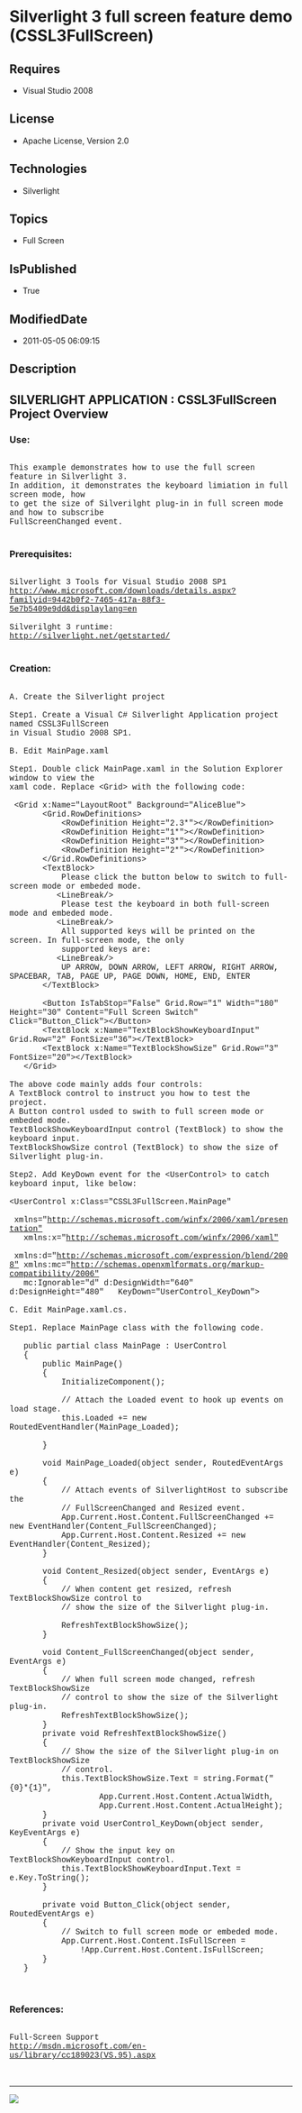 # Silverlight 3 full screen feature demo (CSSL3FullScreen)
## Requires
* Visual Studio 2008
## License
* Apache License, Version 2.0
## Technologies
* Silverlight
## Topics
* Full Screen
## IsPublished
* True
## ModifiedDate
* 2011-05-05 06:09:15
## Description

<p style="font-family:Courier New"></p>
<h2>SILVERLIGHT APPLICATION : CSSL3FullScreen Project Overview</h2>
<p style="font-family:Courier New"></p>
<h3>Use:</h3>
<p style="font-family:Courier New"><br>
This example demonstrates how to use the full screen feature in Silverlight 3.<br>
In addition, it demonstrates the keyboard limiation in full screen mode, how<br>
to get the size of Silverilght plug-in in full screen mode and how to subscribe<br>
FullScreenChanged event.<br>
<br>
</p>
<h3>Prerequisites:</h3>
<p style="font-family:Courier New"><br>
Silverlight 3 Tools for Visual Studio 2008 SP1<br>
<a target="_blank" href="http://www.microsoft.com/downloads/details.aspx?familyid=9442b0f2-7465-417a-88f3-5e7b5409e9dd&displaylang=en">http://www.microsoft.com/downloads/details.aspx?familyid=9442b0f2-7465-417a-88f3-5e7b5409e9dd&displaylang=en</a><br>
<br>
Silverilght 3 runtime:<br>
<a target="_blank" href="http://silverlight.net/getstarted/">http://silverlight.net/getstarted/</a><br>
<br>
</p>
<h3>Creation:</h3>
<p style="font-family:Courier New"><br>
A. Create the Silverlight project<br>
<br>
Step1. Create a Visual C# Silverlight Application project named CSSL3FullScreen<br>
in Visual Studio 2008 SP1.<br>
<br>
B. Edit MainPage.xaml<br>
<br>
Step1. Double click MainPage.xaml in the Solution Explorer window to view the <br>
xaml code. Replace &lt;Grid&gt; with the following code:<br>
<br>
&nbsp;&lt;Grid x:Name=&quot;LayoutRoot&quot; Background=&quot;AliceBlue&quot;&gt;<br>
&nbsp; &nbsp; &nbsp; &nbsp;&lt;Grid.RowDefinitions&gt;<br>
&nbsp; &nbsp; &nbsp; &nbsp; &nbsp; &nbsp;&lt;RowDefinition Height=&quot;2.3*&quot;&gt;&lt;/RowDefinition&gt;<br>
&nbsp; &nbsp; &nbsp; &nbsp; &nbsp; &nbsp;&lt;RowDefinition Height=&quot;1*&quot;&gt;&lt;/RowDefinition&gt;<br>
&nbsp; &nbsp; &nbsp; &nbsp; &nbsp; &nbsp;&lt;RowDefinition Height=&quot;3*&quot;&gt;&lt;/RowDefinition&gt;<br>
&nbsp; &nbsp; &nbsp; &nbsp; &nbsp; &nbsp;&lt;RowDefinition Height=&quot;2*&quot;&gt;&lt;/RowDefinition&gt;<br>
&nbsp; &nbsp; &nbsp; &nbsp;&lt;/Grid.RowDefinitions&gt;<br>
&nbsp; &nbsp; &nbsp; &nbsp;&lt;TextBlock&gt;<br>
&nbsp; &nbsp; &nbsp; &nbsp; &nbsp; &nbsp;Please click the button below to switch to full-screen mode or embeded mode.<br>
&nbsp; &nbsp; &nbsp; &nbsp; &nbsp; &lt;LineBreak/&gt;<br>
&nbsp; &nbsp; &nbsp; &nbsp; &nbsp; &nbsp;Please test the keyboard in both full-screen mode and embeded mode.
<br>
&nbsp; &nbsp; &nbsp; &nbsp; &nbsp; &lt;LineBreak/&gt;<br>
&nbsp; &nbsp; &nbsp; &nbsp; &nbsp; &nbsp;All supported keys will be printed on the screen. In full-screen mode, the only<br>
&nbsp; &nbsp; &nbsp; &nbsp; &nbsp; &nbsp;supported keys are:<br>
&nbsp; &nbsp; &nbsp; &nbsp; &nbsp; &lt;LineBreak/&gt;<br>
&nbsp; &nbsp; &nbsp; &nbsp; &nbsp; &nbsp;UP ARROW, DOWN ARROW, LEFT ARROW, RIGHT ARROW, SPACEBAR, TAB, PAGE UP, PAGE DOWN, HOME, END, ENTER<br>
&nbsp; &nbsp; &nbsp; &nbsp;&lt;/TextBlock&gt;<br>
<br>
&nbsp; &nbsp; &nbsp; &nbsp;&lt;Button IsTabStop=&quot;False&quot; Grid.Row=&quot;1&quot; Width=&quot;180&quot; Height=&quot;30&quot; Content=&quot;Full Screen Switch&quot; Click=&quot;Button_Click&quot;&gt;&lt;/Button&gt;<br>
&nbsp; &nbsp; &nbsp; &nbsp;&lt;TextBlock x:Name=&quot;TextBlockShowKeyboardInput&quot; Grid.Row=&quot;2&quot; FontSize=&quot;36&quot;&gt;&lt;/TextBlock&gt;<br>
&nbsp; &nbsp; &nbsp; &nbsp;&lt;TextBlock x:Name=&quot;TextBlockShowSize&quot; Grid.Row=&quot;3&quot; FontSize=&quot;20&quot;&gt;&lt;/TextBlock&gt;<br>
&nbsp; &nbsp;&lt;/Grid&gt;<br>
<br>
The above code mainly adds four controls:<br>
A TextBlock control to instruct you how to test the project.<br>
A Button control usded to swith to full screen mode or embeded mode.<br>
TextBlockShowKeyboardInput control (TextBlock) to show the keyboard input.<br>
TextBlockShowSize control (TextBlock) to show the size of Silverlight plug-in.<br>
<br>
Step2. Add KeyDown event for the &lt;UserControl&gt; to catch keyboard input, like below:<br>
<br>
&lt;UserControl x:Class=&quot;CSSL3FullScreen.MainPage&quot;<br>
&nbsp; &nbsp;xmlns=&quot;<a target="_blank" href="http://schemas.microsoft.com/winfx/2006/xaml/presentation&quot;">http://schemas.microsoft.com/winfx/2006/xaml/presentation&quot;</a>
<br>
&nbsp; &nbsp;xmlns:x=&quot;<a target="_blank" href="http://schemas.microsoft.com/winfx/2006/xaml&quot;">http://schemas.microsoft.com/winfx/2006/xaml&quot;</a><br>
&nbsp; &nbsp;xmlns:d=&quot;<a target="_blank" href="http://schemas.microsoft.com/expression/blend/2008&quot;">http://schemas.microsoft.com/expression/blend/2008&quot;</a> xmlns:mc=&quot;<a target="_blank" href="http://schemas.openxmlformats.org/markup-compatibility/2006&quot;">http://schemas.openxmlformats.org/markup-compatibility/2006&quot;</a>
<br>
&nbsp; &nbsp;mc:Ignorable=&quot;d&quot; d:DesignWidth=&quot;640&quot; d:DesignHeight=&quot;480&quot; &nbsp; KeyDown=&quot;UserControl_KeyDown&quot;&gt;<br>
&nbsp; &nbsp;<br>
C. Edit MainPage.xaml.cs.<br>
<br>
Step1. Replace MainPage class with the following code.<br>
<br>
&nbsp; &nbsp;public partial class MainPage : UserControl<br>
&nbsp; &nbsp;{<br>
&nbsp; &nbsp; &nbsp; &nbsp;public MainPage()<br>
&nbsp; &nbsp; &nbsp; &nbsp;{<br>
&nbsp; &nbsp; &nbsp; &nbsp; &nbsp; &nbsp;InitializeComponent();<br>
<br>
&nbsp; &nbsp; &nbsp; &nbsp; &nbsp; &nbsp;// Attach the Loaded event to hook up events on load stage. &nbsp; &nbsp;<br>
&nbsp; &nbsp; &nbsp; &nbsp; &nbsp; &nbsp;this.Loaded &#43;= new RoutedEventHandler(MainPage_Loaded);<br>
<br>
&nbsp; &nbsp; &nbsp; &nbsp;}<br>
<br>
&nbsp; &nbsp; &nbsp; &nbsp;void MainPage_Loaded(object sender, RoutedEventArgs e)<br>
&nbsp; &nbsp; &nbsp; &nbsp;{<br>
&nbsp; &nbsp; &nbsp; &nbsp; &nbsp; &nbsp;// Attach events of SilverlightHost to subscribe the
<br>
&nbsp; &nbsp; &nbsp; &nbsp; &nbsp; &nbsp;// FullScreenChanged and Resized event.<br>
&nbsp; &nbsp; &nbsp; &nbsp; &nbsp; &nbsp;App.Current.Host.Content.FullScreenChanged &#43;= new EventHandler(Content_FullScreenChanged);<br>
&nbsp; &nbsp; &nbsp; &nbsp; &nbsp; &nbsp;App.Current.Host.Content.Resized &#43;= new EventHandler(Content_Resized);<br>
&nbsp; &nbsp; &nbsp; &nbsp;}<br>
<br>
&nbsp; &nbsp; &nbsp; &nbsp;void Content_Resized(object sender, EventArgs e)<br>
&nbsp; &nbsp; &nbsp; &nbsp;{<br>
&nbsp; &nbsp; &nbsp; &nbsp; &nbsp; &nbsp;// When content get resized, refresh TextBlockShowSize control to<br>
&nbsp; &nbsp; &nbsp; &nbsp; &nbsp; &nbsp;// show the size of the Silverlight plug-in. &nbsp; &nbsp; &nbsp; &nbsp; &nbsp;
<br>
&nbsp; &nbsp; &nbsp; &nbsp; &nbsp; &nbsp;RefreshTextBlockShowSize();<br>
&nbsp; &nbsp; &nbsp; &nbsp;}<br>
<br>
&nbsp; &nbsp; &nbsp; &nbsp;void Content_FullScreenChanged(object sender, EventArgs e)<br>
&nbsp; &nbsp; &nbsp; &nbsp;{ <br>
&nbsp; &nbsp; &nbsp; &nbsp; &nbsp; &nbsp;// When full screen mode changed, refresh TextBlockShowSize
<br>
&nbsp; &nbsp; &nbsp; &nbsp; &nbsp; &nbsp;// control to show the size of the Silverlight plug-in.<br>
&nbsp; &nbsp; &nbsp; &nbsp; &nbsp; &nbsp;RefreshTextBlockShowSize();<br>
&nbsp; &nbsp; &nbsp; &nbsp;}<br>
&nbsp; &nbsp; &nbsp; &nbsp;private void RefreshTextBlockShowSize()<br>
&nbsp; &nbsp; &nbsp; &nbsp;{<br>
&nbsp; &nbsp; &nbsp; &nbsp; &nbsp; &nbsp;// Show the size of the Silverlight plug-in on TextBlockShowSize
<br>
&nbsp; &nbsp; &nbsp; &nbsp; &nbsp; &nbsp;// control.<br>
&nbsp; &nbsp; &nbsp; &nbsp; &nbsp; &nbsp;this.TextBlockShowSize.Text = string.Format(&quot;{0}*{1}&quot;,<br>
&nbsp; &nbsp; &nbsp; &nbsp; &nbsp; &nbsp; &nbsp; &nbsp; &nbsp; &nbsp;App.Current.Host.Content.ActualWidth,<br>
&nbsp; &nbsp; &nbsp; &nbsp; &nbsp; &nbsp; &nbsp; &nbsp; &nbsp; &nbsp;App.Current.Host.Content.ActualHeight);<br>
&nbsp; &nbsp; &nbsp; &nbsp;}<br>
&nbsp; &nbsp; &nbsp; &nbsp;private void UserControl_KeyDown(object sender, KeyEventArgs e)<br>
&nbsp; &nbsp; &nbsp; &nbsp;{<br>
&nbsp; &nbsp; &nbsp; &nbsp; &nbsp; &nbsp;// Show the input key on TextBlockShowKeyboardInput control.<br>
&nbsp; &nbsp; &nbsp; &nbsp; &nbsp; &nbsp;this.TextBlockShowKeyboardInput.Text = e.Key.ToString();<br>
&nbsp; &nbsp; &nbsp; &nbsp;}<br>
<br>
&nbsp; &nbsp; &nbsp; &nbsp;private void Button_Click(object sender, RoutedEventArgs e)<br>
&nbsp; &nbsp; &nbsp; &nbsp;{<br>
&nbsp; &nbsp; &nbsp; &nbsp; &nbsp; &nbsp;// Switch to full screen mode or embeded mode.<br>
&nbsp; &nbsp; &nbsp; &nbsp; &nbsp; &nbsp;App.Current.Host.Content.IsFullScreen =<br>
&nbsp; &nbsp; &nbsp; &nbsp; &nbsp; &nbsp; &nbsp; &nbsp;!App.Current.Host.Content.IsFullScreen;<br>
&nbsp; &nbsp; &nbsp; &nbsp;}<br>
&nbsp; &nbsp;}<br>
&nbsp; &nbsp;<br>
&nbsp; &nbsp;</p>
<h3>References:</h3>
<p style="font-family:Courier New"><br>
Full-Screen Support<br>
<a target="_blank" href="http://msdn.microsoft.com/en-us/library/cc189023(VS.95).aspx">http://msdn.microsoft.com/en-us/library/cc189023(VS.95).aspx</a><br>
<br>
<br>
</p>
<hr>
<div><a href="http://go.microsoft.com/?linkid=9759640" style="margin-top:3px"><img src="http://bit.ly/onecodelogo">
</a></div>
